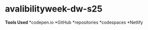 # avalibilityweek-dw-s25
**Tools Used**
*codepen.io
*GitHub
    *repositories
    *codespaces
*Netlify